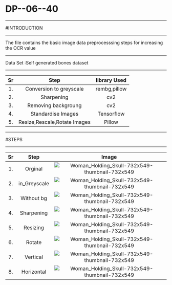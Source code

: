 # DP--06--40
***
#INTRODUCTION
***
The file contains the basic image data preprocesssing steps for increasing the OCR value 
***
Data Set :Self generated bones dataset
***
| Sr | Step |library Used |
|:---:|:----:|:-----------:|
|1.| Conversion to greyscale|rembg,pillow|
|2.| Sharpening |cv2|
|3.| Removing backgroung|cv2 |
|4.|Standardise Images|Tensorflow |
|5.| Resize,Rescale,Rotate Images| Pillow |
***
   #STEPS
***
| Sr | Step | Image|
|:---:|:----:|:----:|
| 1. | Orginal| ![Woman_Holding_Skull-732x549-thumbnail-732x549](https://github.com/Ketanpolawar/DP--06-40/assets/115727322/60cce4cd-c2b4-49ee-9e66-679f993c109c ) |                                                                                                                             |
| 2. | in_Greyscale|![Woman_Holding_Skull-732x549-thumbnail-732x549](https://github.com/Ketanpolawar/DP--06-40/assets/115727322/7db52f1f-2482-4b49-92ef-f97821046b73) |
| 3. | Without bg|![Woman_Holding_Skull-732x549-thumbnail-732x549](https://github.com/Ketanpolawar/DP--06-40/assets/115727322/d6280ce8-f0f2-4ccb-950d-41f003631e4a)|
| 4. | Sharpening|![Woman_Holding_Skull-732x549-thumbnail-732x549](https://github.com/Ketanpolawar/DP--06--40/assets/115727322/e9fce731-b0a5-43eb-a7d2-8af60b2702b9)|
| 5. | Resizing | ![Woman_Holding_Skull-732x549-thumbnail-732x549](https://github.com/Ketanpolawar/DP--06--40/assets/115727322/91fb2bb2-69d3-469f-95fa-9f569c85bdf7)|
| 6. | Rotate | ![Woman_Holding_Skull-732x549-thumbnail-732x549](https://github.com/Ketanpolawar/DP--06--40/assets/115727322/182aae69-d36f-43dd-8c0d-50f35a41af1c)|
| 7. | Vertical |![Woman_Holding_Skull-732x549-thumbnail-732x549](https://github.com/Ketanpolawar/DP--06--40/assets/115727322/d0ba3037-2ac3-4d11-b932-23cdd2395e7d)|
| 8. | Horizontal |![Woman_Holding_Skull-732x549-thumbnail-732x549](https://github.com/Ketanpolawar/DP--06--40/assets/115727322/08f38a25-e893-4ac5-8184-a0df3e82f8f0)|




